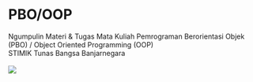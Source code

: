 # PBO/OOP
Ngumpulin Materi &amp; Tugas Mata Kuliah Pemrograman Berorientasi Objek (PBO) / Object Oriented Programming (OOP)
<br>
STIMIK Tunas Bangsa Banjarnegara
<br><br>
<img src="https://stb.ac.id/wp-content/uploads/2016/09/IMG_20170425_113709_HDR-1.jpg">
